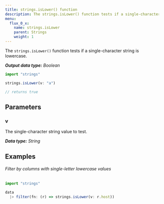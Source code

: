 ```yaml
---
title: strings.isLower() function
description: The strings.isLower() function tests if a single-character string is lowercase.
menu:
  flux_0_x:
    name: strings.isLower
    parent: Strings
    weight: 1
---
```


The `strings.isLower()` function tests if a single-character string is lowercase.

_**Output data type:** Boolean_

```js
import "strings"

strings.isLower(v: "a")

// returns true
```

## Parameters

### v
The single-character string value to test.

_**Data type:** String_

## Examples

###### Filter by columns with single-letter lowercase values
```js
import "strings"

data
  |> filter(fn: (r) => strings.isLower(v: r.host))
```

